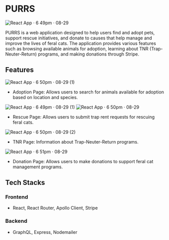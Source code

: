 # PURRS

![React App · 6 49pm · 08-29](https://github.com/user-attachments/assets/a2d5c9a9-ab83-4ca2-bafa-a2c3754773c9)

PURRS is a web application designed to help users find and adopt pets, support rescue initiatives, and donate to causes that help manage and improve the lives of feral cats. The application provides various features such as browsing available animals for adoption, learning about TNR (Trap-Neuter-Return) programs, and making donations through Stripe.

## Features

![React App · 6 50pm · 08-29 (1)](https://github.com/user-attachments/assets/fe83c171-1fc8-4136-9b6a-2b90a59670cf)

- Adoption Page: Allows users to search for animals available for adoption based on location and species.


![React App · 6 49pm · 08-29 (1)](https://github.com/user-attachments/assets/d0437845-31da-4a38-9b14-8b432b21c202)
![React App · 6 50pm · 08-29](https://github.com/user-attachments/assets/9eaec878-1ab5-467a-aa36-c10f13892342)

- Rescue Page: Allows users to submit trap rent requests for rescuing feral cats.

![React App · 6 50pm · 08-29 (2)](https://github.com/user-attachments/assets/e99398f2-0e16-47d8-971f-275cd0a0a8e8)

- TNR Page: Information about Trap-Neuter-Return programs.

![React App · 6 51pm · 08-29](https://github.com/user-attachments/assets/d275c5ff-88ed-4571-a573-40358be9d3f9)

- Donation Page: Allows users to make donations to support feral cat management programs.

## Tech Stacks

### Frontend
- React, React Router, Apollo Client, Stripe

### Backend
- GraphQL, Express, Nodemailer



